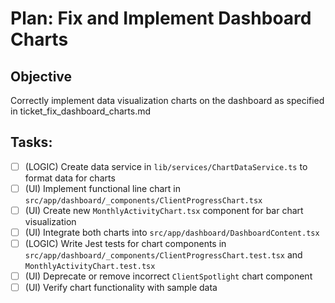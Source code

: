 # Plan: Fix and Implement Dashboard Charts

## Objective
Correctly implement data visualization charts on the dashboard as specified in ticket_fix_dashboard_charts.md

## Tasks:
- [ ] (LOGIC) Create data service in `lib/services/ChartDataService.ts` to format data for charts
- [ ] (UI) Implement functional line chart in `src/app/dashboard/_components/ClientProgressChart.tsx`
- [ ] (UI) Create new `MonthlyActivityChart.tsx` component for bar chart visualization
- [ ] (UI) Integrate both charts into `src/app/dashboard/DashboardContent.tsx`
- [ ] (LOGIC) Write Jest tests for chart components in `src/app/dashboard/_components/ClientProgressChart.test.tsx` and `MonthlyActivityChart.test.tsx`
- [ ] (UI) Deprecate or remove incorrect `ClientSpotlight` chart component
- [ ] (UI) Verify chart functionality with sample data